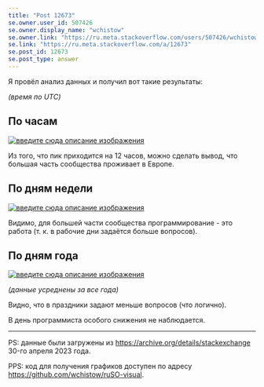 ```yaml
---
title: "Post 12673"
se.owner.user_id: 507426
se.owner.display_name: "wchistow"
se.owner.link: "https://ru.meta.stackoverflow.com/users/507426/wchistow"
se.link: "https://ru.meta.stackoverflow.com/a/12673"
se.post_id: 12673
se.post_type: answer
---
```

<p>Я провёл анализ данных и получил вот такие результаты:</p>
<p><em>(время по UTC)</em></p>
<h2>По часам</h2>
<p><a href="https://i.stack.imgur.com/9MyNu.png" rel="nofollow noreferrer"><img src="https://i.stack.imgur.com/9MyNu.png" alt="введите сюда описание изображения" /></a></p>
<p>Из того, что пик приходится на 12 часов, можно сделать вывод, что большая часть сообщества проживает в Европе.</p>
<h2>По дням недели</h2>
<p><a href="https://i.stack.imgur.com/cXDaP.png" rel="nofollow noreferrer"><img src="https://i.stack.imgur.com/cXDaP.png" alt="введите сюда описание изображения" /></a></p>
<p>Видимо, для большей части сообщества программирование - это работа (т. к. в рабочие дни задаётся больше вопросов).</p>
<h2>По дням года</h2>
<p><a href="https://i.stack.imgur.com/JPT4N.png" rel="nofollow noreferrer"><img src="https://i.stack.imgur.com/JPT4N.png" alt="введите сюда описание изображения" /></a></p>
<p><em>(данные усреднены за все года)</em></p>
<p>Видно, что в праздники задают меньше вопросов (что логично).</p>
<p>В день программиста особого снижения не наблюдается.</p>
<hr />
<p>PS: данные были загружены из <a href="https://archive.org/details/stackexchange" rel="nofollow noreferrer">https://archive.org/details/stackexchange</a> 30-го апреля 2023 года.</p>
<p>PPS: код для получения графиков доступен по адресу <a href="https://github.com/wchistow/ruSO-visual" rel="nofollow noreferrer">https://github.com/wchistow/ruSO-visual</a>.</p>

